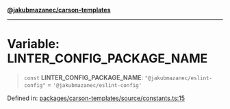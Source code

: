 [**@jakubmazanec/carson-templates**](../README.md)

---

# Variable: LINTER_CONFIG_PACKAGE_NAME

> `const` **LINTER_CONFIG_PACKAGE_NAME**: `"@jakubmazanec/eslint-config"` =
> `'@jakubmazanec/eslint-config'`

Defined in:
[packages/carson-templates/source/constants.ts:15](https://github.com/jakubmazanec/tools/blob/a1a5edf56256b0aa4e209cc73bc7a07f5d7fc236/packages/carson-templates/source/constants.ts#L15)

